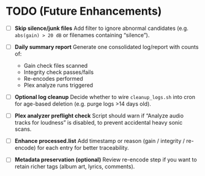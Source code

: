 # TODO (Future Enhancements)

* [ ] **Skip silence/junk files**
  Add filter to ignore abnormal candidates (e.g. `abs(gain) > 20 dB` or filenames containing “silence”).

* [ ] **Daily summary report**
  Generate one consolidated log/report with counts of:

  * Gain check files scanned
  * Integrity check passes/fails
  * Re-encodes performed
  * Plex analyze runs triggered

* [ ] **Optional log cleanup**
  Decide whether to wire `cleanup_logs.sh` into cron for age-based deletion (e.g. purge logs >14 days old).

* [ ] **Plex analyzer preflight check**
  Script should warn if “Analyze audio tracks for loudness” is disabled, to prevent accidental heavy sonic scans.

* [ ] **Enhance processed.list**
  Add timestamp or reason (gain / integrity / re-encode) for each entry for better traceability.

* [ ] **Metadata preservation (optional)**
  Review re-encode step if you want to retain richer tags (album art, lyrics, comments).